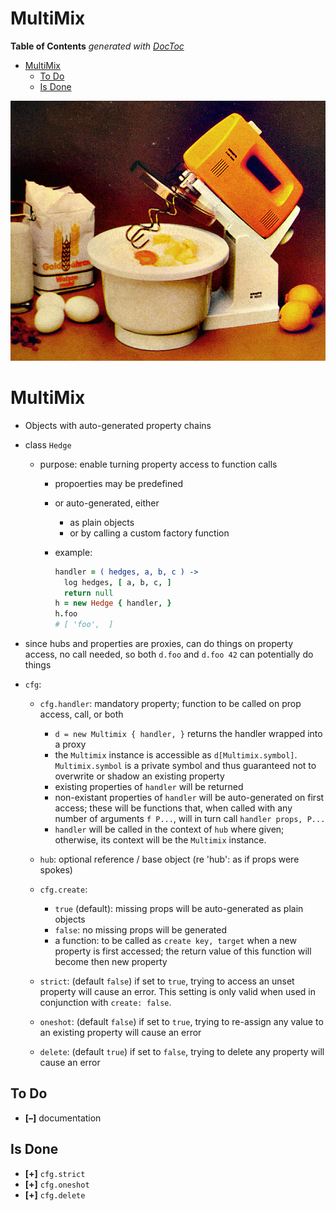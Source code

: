 
# MultiMix

<!-- START doctoc generated TOC please keep comment here to allow auto update -->
<!-- DON'T EDIT THIS SECTION, INSTEAD RE-RUN doctoc TO UPDATE -->
**Table of Contents**  *generated with [DocToc](https://github.com/thlorenz/doctoc)*

- [MultiMix](#multimix)
  - [To Do](#to-do)
  - [Is Done](#is-done)

<!-- END doctoc generated TOC please keep comment here to allow auto update -->



![](https://raw.githubusercontent.com/loveencounterflow/multimix/master/artwork/multimix.png)

# MultiMix

* Objects with auto-generated property chains

* class `Hedge`
  * purpose: enable turning property access to function calls
    * propoerties may be predefined
    * or auto-generated, either
      * as plain objects
      * or by calling a custom factory function
    * example:

      ```coffee
      handler = ( hedges, a, b, c ) ->
        log hedges, [ a, b, c, ]
        return null
      h = new Hedge { handler, }
      h.foo
      # [ 'foo',  ]
      ```

* since hubs and properties are proxies, can do things on property access, no call needed, so both `d.foo`
  and `d.foo 42` can potentially do things



* `cfg`:

  * `cfg.handler`: mandatory property; function to be called on prop access, call, or both
    * `d = new Multimix { handler, }` returns the handler wrapped into a proxy
    * the `Multimix` instance is accessible as `d[Multimix.symbol]`. `Multimix.symbol` is a private symbol
      and thus guaranteed not to overwrite or shadow an existing property
    * existing properties of `handler` will be returned
    * non-existant properties of `handler` will be auto-generated on first access; these will be functions
      that, when called with any number of arguments `f P...`, will in turn call `handler props, P...`
    * `handler` will be called in the context of `hub` where given; otherwise, its context will be the
      `Multimix` instance.

  * `hub`: optional reference / base object (re 'hub': as if props were spokes)

  * `cfg.create`:
    * `true` (default): missing props will be auto-generated as plain objects
    * `false`: no missing props will be generated
    * a function: to be called as `create key, target` when a new property is first accessed; the return
      value of this function will become then new property

  * `strict`: (default `false`) if set to `true`, trying to access an unset property will cause an error.
    This setting is only valid when used in conjunction with `create: false`.

  * `oneshot`: (default `false`) if set to `true`, trying to re-assign any value to an existing property
    will cause an error

  * `delete`: (default `true`) if set to `false`, trying to delete any property will cause an error


## To Do

* **[–]** documentation

## Is Done

* **[+]** `cfg.strict`
* **[+]** `cfg.oneshot`
* **[+]** `cfg.delete`



